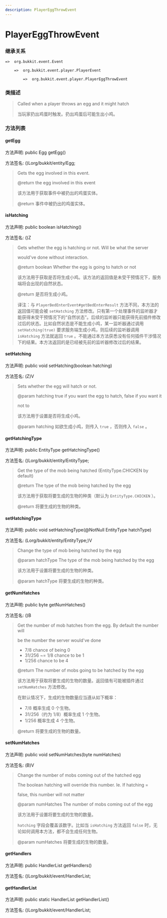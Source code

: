 ```yaml
---
description: PlayerEggThrowEvent
---
```


# PlayerEggThrowEvent

### 继承关系

    =>  org.bukkit.event.Event

        =>  org.bukkit.event.player.PlayerEvent

            =>  org.bukkit.event.player.PlayerEggThrowEvent

### 类描述

> Called when a player throws an egg and it might hatch
>
> 当玩家扔出鸡蛋时触发。扔出鸡蛋后可能生出小鸡。

### 方法列表

#### getEgg

方法声明: public Egg getEgg()

方法签名: ()Lorg/bukkit/entity/Egg;

> Gets the egg involved in this event.
>
> @return the egg involved in this event
>
> 该方法用于获取事件中被扔出的鸡蛋实体。
>
> @return 事件中被扔出的鸡蛋实体。

#### isHatching

方法声明: public boolean isHatching()

方法签名: ()Z

> Gets whether the egg is hatching or not. Will be what the server
>
> would've done without interaction.
>
> @return boolean Whether the egg is going to hatch or not
>
> 该方法用于获取是否将生成小鸡。该方法的返回值是未受干预情况下，服务端将会出现的自然状态。
>
> @return 是否将生成小鸡。
>
> 译注：与 `PlayerBedEnterEvent#getBedEnterResult` 方法不同，本方法的返回值可能会被 `setHatching` 方法修改。只有第一个处理事件的监听器才能获得未受干预情况下的“自然状态”。后续的监听器只能获得先前插件修改过后的状态。比如自然状态是不能生成小鸡，某一监听器通过调用 `setHatching(true)` 要求服务端生成小鸡，则后续的监听器调用 `isHatching` 方法就返回 `true` 。不能通过本方法获悉没有任何插件干涉情况下的结果。本方法返回的是已经被先前的监听器修改过后的结果。

#### setHatching

方法声明: public void setHatching(boolean hatching)

方法签名: (Z)V

> Sets whether the egg will hatch or not.
>
> @param hatching true if you want the egg to hatch, false if you want it
>
> not to
>
> 该方法用于设置是否将生成小鸡。
>
> @param hatching 如欲生成小鸡，则传入 `true` ，否则传入 `false` 。

#### getHatchingType

方法声明: public EntityType getHatchingType()

方法签名: ()Lorg/bukkit/entity/EntityType;

> Get the type of the mob being hatched (EntityType.CHICKEN by default)
>
> @return The type of the mob being hatched by the egg
>
> 该方法用于获取将要生成的生物的种类（默认为 `EntityType.CHICKEN` ）。
>
> @return 将要生成的生物的种类。

#### setHatchingType

方法声明: public void setHatchingType(@NotNull EntityType hatchType)

方法签名: (Lorg/bukkit/entity/EntityType;)V

> Change the type of mob being hatched by the egg
>
> @param hatchType The type of the mob being hatched by the egg
>
> 该方法用于设置将要生成的生物的种类。
>
> @param hatchType 将要生成的生物的种类。

#### getNumHatches

方法声明: public byte getNumHatches()

方法签名: ()B

> Get the number of mob hatches from the egg. By default the number will
>
> be the number the server would've done
>
> <ul>
>
> <li>7/8 chance of being 0
>
> <li>31/256 ~= 1/8 chance to be 1
>
> <li>1/256 chance to be 4
>
> </ul>
>
> @return The number of mobs going to be hatched by the egg
>
> 该方法用于获取将要生成的生物的数量。返回值有可能被插件通过 `setNumHatches` 方法修改。
>
> 在默认情况下，生成的生物数量应当遵从如下概率：
>
> <ul>
>
> <li>7/8 概率生成 0 个生物。
>
> <li>31/256（约为 1/8）概率生成 1 个生物。
>
> <li>1/256 概率生成 4 个生物。
>
> </ul>
>
> @return 将要生成的生物的数量。

#### setNumHatches

方法声明: public void setNumHatches(byte numHatches)

方法签名: (B)V

> Change the number of mobs coming out of the hatched egg
>
> <p>
>
> The boolean hatching will override this number. Ie. If hatching =
>
> false, this number will not matter
>
> @param numHatches The number of mobs coming out of the egg
>
> 该方法用于设置将要生成的生物的数量。
>
> `hatching` 字段会覆盖该数字。比如当 `isHatching` 方法返回 `false` 时，无论如何调用本方法，都不会生成任何生物。
>
> @param numHatches 将要生成的生物的数量。

#### getHandlers

方法声明: public HandlerList getHandlers()

方法签名: ()Lorg/bukkit/event/HandlerList;

#### getHandlerList

方法声明: public static HandlerList getHandlerList()

方法签名: ()Lorg/bukkit/event/HandlerList;